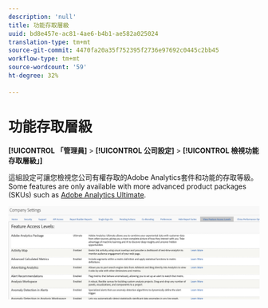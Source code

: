 ```yaml
---
description: 'null'
title: 功能存取層級
uuid: bd8e457e-ac81-4ae6-b4b1-ae582a025024
translation-type: tm+mt
source-git-commit: 4470fa20a35f752395f2736e97692c0445c2bb45
workflow-type: tm+mt
source-wordcount: '59'
ht-degree: 32%

---
```



# 功能存取層級

**[!UICONTROL 「管理員]** > **[!UICONTROL 公司設定]** > **[!UICONTROL 檢視功能存取層級」]**

這組設定可讓您檢視您公司有權存取的Adobe Analytics套件和功能的存取等級。 Some features are only available with more advanced product packages (SKUs) such as [Adobe Analytics Ultimate](https://www.adobe.com/tw/data-analytics-cloud/analytics/ultimate.html).

![](assets/feature-access-levels.png)

